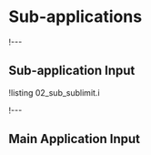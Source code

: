 # Sub-applications

!---

## Sub-application Input

!listing 02_sub_sublimit.i

!---

## Main Application Input
